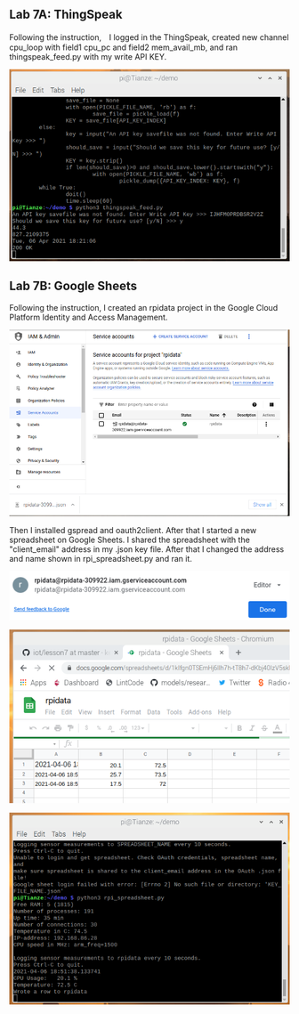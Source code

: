 ## Lab 7A: ThingSpeak

Following the instruction,　I logged in the ThingSpeak, created new channel cpu_loop with field1 cpu_pc and field2 mem_avail_mb, and ran thingspeak_feed.py with my write API KEY.

![alt text](https://github.com/wastelander47/629IoT/blob/main/lab7/lab7-1.png)

## Lab 7B: Google Sheets

Following the instruction, I created an rpidata project in the Google Cloud Platform Identity and Access Management.

![alt text](https://github.com/wastelander47/629IoT/blob/main/lab7/lab7-2.png)

Then I installed gspread and oauth2client. After that I started a new spreadsheet on Google Sheets. I shared the spreadsheet with the "client_email" address in my .json key file.
After that I changed the address and name shown in rpi_spreadsheet.py and ran it.

![alt text](https://github.com/wastelander47/629IoT/blob/main/lab7/lab7-3.png)

![alt text](https://github.com/wastelander47/629IoT/blob/main/lab7/lab7-4.png)

![alt text](https://github.com/wastelander47/629IoT/blob/main/lab7/lab7-5.png)


